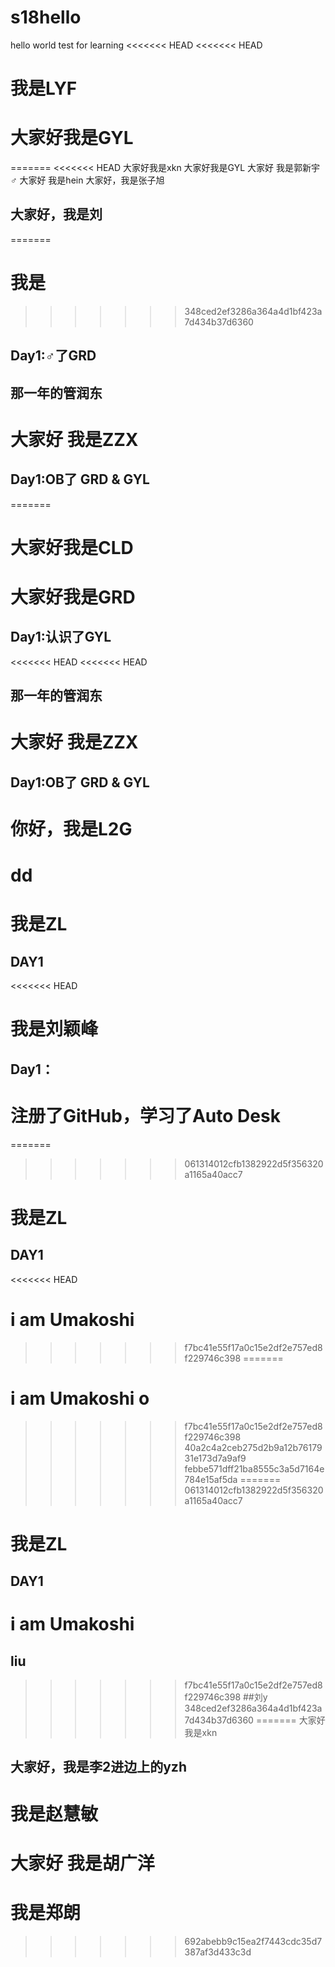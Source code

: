 # s18hello
hello world test for learning
<<<<<<< HEAD
<<<<<<< HEAD
# 我是LYF
# 大家好我是GYL
=======
<<<<<<< HEAD
大家好我是xkn
大家好我是GYL
大家好 我是郭新宇♂
大家好 我是hein
大家好，我是张子旭
## 大家好，我是刘
=======
# 我是
>>>>>>> 348ced2ef3286a364a4d1bf423a7d434b37d6360
## Day1:♂了GRD
## 那一年的管润东
# 大家好 我是ZZX
## Day1:OB了 GRD & GYL
=======
# 大家好我是CLD
# 大家好我是GRD
## Day1:认识了GYL
<<<<<<< HEAD
<<<<<<< HEAD
## 那一年的管润东
# 大家好 我是ZZX
## Day1:OB了 GRD & GYL
# 你好，我是L2G
# dd
# 我是ZL
## DAY1
<<<<<<< HEAD
# 我是刘颖峰
## Day1：
   注册了GitHub，学习了Auto Desk
=======
=======
>>>>>>> 061314012cfb1382922d5f356320a1165a40acc7
# 我是ZL
## DAY1
<<<<<<< HEAD
# i am Umakoshi
>>>>>>> f7bc41e55f17a0c15e2df2e757ed8f229746c398
=======
# i am Umakoshi o
>>>>>>> f7bc41e55f17a0c15e2df2e757ed8f229746c398
>>>>>>> 40a2c4a2ceb275d2b9a12b7617931e173d7a9af9
>>>>>>> febbe571dff21ba8555c3a5d7164e784e15af5da
=======
>>>>>>> 061314012cfb1382922d5f356320a1165a40acc7
# 我是ZL
## DAY1
# i am Umakoshi
## liu
>>>>>>> f7bc41e55f17a0c15e2df2e757ed8f229746c398
##刘y
>>>>>>> 348ced2ef3286a364a4d1bf423a7d434b37d6360
=======
大家好我是xkn
## 大家好，我是李2进边上的yzh
# 我是赵慧敏
# 大家好 我是胡广洋
# 我是郑朗
>>>>>>> 692abebb9c15ea2f7443cdc35d7387af3d433c3d
